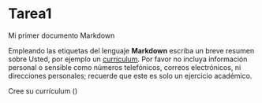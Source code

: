 # Tarea1
Mi primer documento Markdown

Empleando las etiquetas del lenguaje **Markdown** escriba un breve resumen sobre Usted, por ejemplo un [curriculum](https://www.modelos-de-curriculum.com/curriculum-academico/). Por favor no incluya información personal o sensible como números telefónicos, correos electrónicos, ni direcciones personales; recuerde que este es solo un ejercicio académico.

Cree su currículum ()

